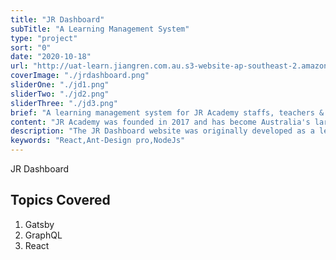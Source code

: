 ```yaml
---
title: "JR Dashboard"
subTitle: "A Learning Management System"
type: "project"
sort: "0"
date: "2020-10-18"
url: "http://uat-learn.jiangren.com.au.s3-website-ap-southeast-2.amazonaws.com/user/login"
coverImage: "./jrdashboard.png"
sliderOne: "./jd1.png"
sliderTwo: "./jd2.png"
sliderThree: "./jd3.png"
brief: "A learning management system for JR Academy staffs, teachers & students"
content: "JR Academy was founded in 2017 and has become Australia's largest Chinese IT organisation with over 10,000 active members in our community and over 400 staff across China and Australia. "
description: "The JR Dashboard website was originally developed as a learning management system for JR Academy staffs, teachers & students to sign up for the Academy's courses. As demand grew and the JR Academy expanded, they realized that they needed a better digital experience when studying in JR Academy. I worked with them to transform their website into a place where students could sign up for in-person classes and have access to a plethora of educational resources at their fingertips."
keywords: "React,Ant-Design pro,NodeJs"
---
```


JR Dashboard

## Topics Covered

1. Gatsby
2. GraphQL
3. React